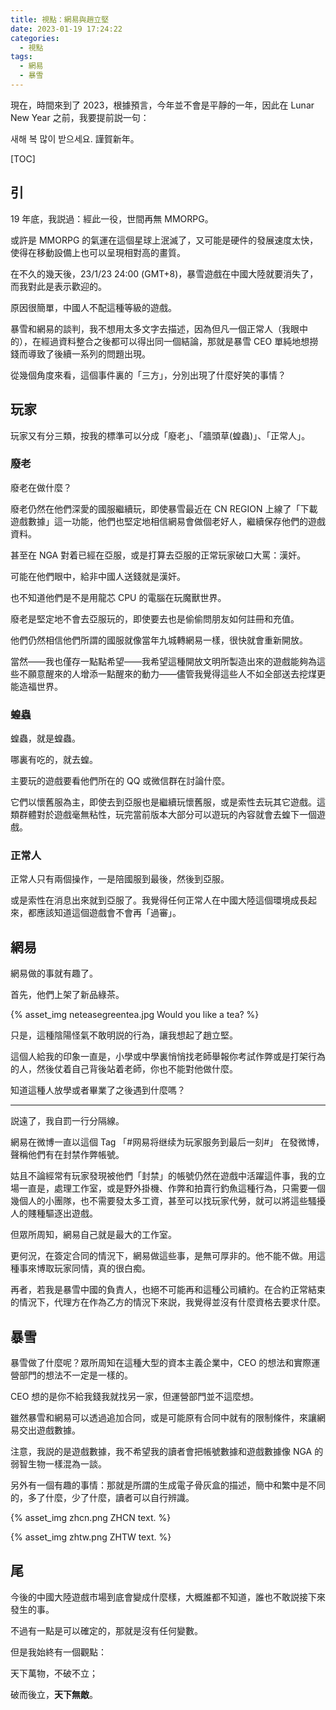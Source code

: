 ```yaml
---
title: 視點：網易與趙立堅
date: 2023-01-19 17:24:22
categories:
  - 視點
tags:
  - 網易
  - 暴雪
---
```

現在，時間來到了 2023，根據預言，今年並不會是平靜的一年，因此在 Lunar New Year 之前，我要提前説一句：

새해 복 많이 받으세요.
謹賀新年。

<!-- more -->

[TOC]

## 引

19 年底，我説過：經此一役，世間再無 MMORPG。

或許是 MMORPG 的氣運在這個星球上泯滅了，又可能是硬件的發展速度太快，使得在移動設備上也可以呈現相對高的畫質。

在不久的幾天後，23/1/23 24:00 (GMT+8)，暴雪遊戲在中國大陸就要消失了，而我對此是表示歡迎的。

原因很簡單，中國人不配這種等級的遊戲。

暴雪和網易的談判，我不想用太多文字去描述，因為但凡一個正常人（我眼中的），在經過資料整合之後都可以得出同一個結論，那就是暴雪 CEO 單純地想撈錢而導致了後續一系列的問題出現。

從幾個角度來看，這個事件裏的「三方」，分別出現了什麼好笑的事情？

## 玩家

玩家又有分三類，按我的標準可以分成「廢老」、「牆頭草(蝗蟲)」、「正常人」。

### 廢老

廢老在做什麼？

廢老仍然在他們深愛的國服繼續玩，即使暴雪最近在 CN REGION 上線了「下載遊戲數據」這一功能，他們也堅定地相信網易會做個老好人，繼續保存他們的遊戲資料。

甚至在 NGA 對着已經在亞服，或是打算去亞服的正常玩家破口大罵：漢奸。

可能在他們眼中，給非中國人送錢就是漢奸。

也不知道他們是不是用龍芯 CPU 的電腦在玩魔獸世界。

廢老是堅定地不會去亞服玩的，即使要去也是偷偷問朋友如何註冊和充值。

他們仍然相信他們所謂的國服就像當年九城轉網易一樣，很快就會重新開放。

當然——我也僅存一點點希望——我希望這種開放文明所製造出來的遊戲能夠為這些不願意醒來的人增添一點醒來的動力——儘管我覺得這些人不如全部送去挖煤更能造福世界。

### 蝗蟲

蝗蟲，就是蝗蟲。

哪裏有吃的，就去蝗。

主要玩的遊戲要看他們所在的 QQ 或微信群在討論什麼。

它們以懷舊服為主，即使去到亞服也是繼續玩懷舊服，或是索性去玩其它遊戲。這類群體對於遊戲毫無粘性，玩完當前版本大部分可以遊玩的內容就會去蝗下一個遊戲。

### 正常人

正常人只有兩個操作，一是陪國服到最後，然後到亞服。

或是索性在消息出來就到亞服了。我覺得任何正常人在中國大陸這個環境成長起來，都應該知道這個遊戲會不會再「過審」。

## 網易

網易做的事就有趣了。

首先，他們上架了新品綠茶。

{% asset_img neteasegreentea.jpg Would you like a tea? %}

只是，這種陰陽怪氣不敢明説的行為，讓我想起了趙立堅。

這個人給我的印象一直是，小學或中學裏悄悄找老師舉報你考試作弊或是打架行為的人，然後仗着自己背後站着老師，你也不能對他做什麼。

知道這種人放學或者畢業了之後遇到什麼嗎？

---

説遠了，我自罰一行分隔線。

網易在微博一直以這個 Tag 「\#网易将继续为玩家服务到最后一刻\#」 在發微博，聲稱他們有在封禁作弊帳號。

姑且不論經常有玩家發現被他們「封禁」的帳號仍然在遊戲中活躍這件事，我的立場一直是，處理工作室，或是野外掛機、作弊和拍賣行釣魚這種行為，只需要一個幾個人的小團隊，也不需要發太多工資，甚至可以找玩家代勞，就可以將這些騷擾人的賤種驅逐出遊戲。

但眾所周知，網易自己就是最大的工作室。

更何況，在簽定合同的情況下，網易做這些事，是無可厚非的。他不能不做。用這種事來博取玩家同情，真的很白痴。

再者，若我是暴雪中國的負責人，也絕不可能再和這種公司續約。在合約正常結束的情況下，代理方在作為乙方的情況下來説，我覺得並沒有什麼資格去要求什麼。

## 暴雪

暴雪做了什麼呢？眾所周知在這種大型的資本主義企業中，CEO 的想法和實際運營部門的想法不一定是一樣的。

CEO 想的是你不給我錢我就找另一家，但運營部門並不這麼想。

雖然暴雪和網易可以透過追加合同，或是可能原有合同中就有的限制條件，來讓網易交出遊戲數據。

注意，我説的是遊戲數據，我不希望我的讀者會把帳號數據和遊戲數據像 NGA 的弱智生物一樣混為一談。

另外有一個有趣的事情：那就是所謂的生成電子骨灰盒的描述，簡中和繁中是不同的，多了什麼，少了什麼，讀者可以自行辨識。

{% asset_img zhcn.png ZHCN text. %}

{% asset_img zhtw.png ZHTW text. %}

## 尾

今後的中國大陸遊戲市場到底會變成什麼樣，大概誰都不知道，誰也不敢説接下來發生的事。

不過有一點是可以確定的，那就是沒有任何變數。

但是我始終有一個觀點：

天下萬物，不破不立；

破而後立，**天下無敵**。